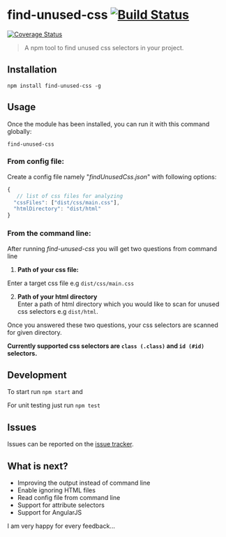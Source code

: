 # find-unused-css [![Build Status](https://travis-ci.org/selo796/find-unused-css.svg?branch=master)](https://travis-ci.org/selo796/find-unused-css)
[![Coverage Status](https://coveralls.io/repos/github/selo796/find-unused-css/badge.svg?branch=master)](https://coveralls.io/github/selo796/find-unused-css?branch=master)

>A npm tool to find unused css selectors in your project.


## Installation

```shell
npm install find-unused-css -g
```

## Usage

Once the module has been installed, you can run it with this command globally:

```shell
find-unused-css
```

### From config file:
Create a config file namely "*findUnusedCss.json*" with following options:

```js
{
   // list of css files for analyzing
  "cssFiles": ["dist/css/main.css"],
  "htmlDirectory": "dist/html"
}
```

### From the command line:

After running *find-unused-css* you will get two questions from command line

  1. **Path of your css file:**

  Enter a target css file e.g `dist/css/main.css`

  2. **Path of your html directory**  
  Enter a path of html directory which you would like to scan for unused css selectors e.g `dist/html`.

Once you answered these two questions, your css selectors are scanned for given directory.

**Currently supported css selectors are `class (.class)` and `id (#id)` selectors.**

## Development

To start run `npm start`  and

For unit testing just run `npm test`

## Issues
Issues can be reported on the [issue tracker](https://github.com/selo796/find-unused-css/issues).


## What is next?

 - Improving the output instead of command line
 - Enable ignoring HTML files
 - Read config file from command line
 - Support for attribute selectors
 - Support for AngularJS

I am very happy for every feedback...
